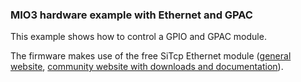 ### MIO3 hardware example with Ethernet and GPAC

This example shows how to control a GPIO and GPAC module.

The firmware makes use of the free SiTcp Ethernet module ([general website][url1], [community website with downloads and documentation][url2]).

[url1]: https://translate.google.de/translate?hl=de&sl=ja&tl=en&u=http%3A%2F%2Fresearch.kek.jp%2Fpeople%2Fuchida%2Ftechnologies%2FSiTCP%2F

[url2]: https://sitcp.bbtech.co.jp/

